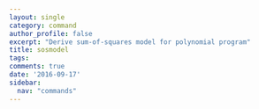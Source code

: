 ```yaml
---
layout: single
category: command
author_profile: false
excerpt: "Derive sum-of-squares model for polynomial program"
title: sosmodel
tags:
comments: true
date: '2016-09-17'
sidebar:
  nav: "commands"
---
```

